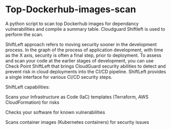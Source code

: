 # Top-Dockerhub-images-scan
A python script to scan top Dockerhub images for dependancy vulnerabilities and compile a summary table. Cloudguard Shiftleft is used to perform the scan.

ShiftLeft approach refers to moving security sooner in the development process. In the graph of the process of application development, with time as the X axis, security is often a final step, prior to deployment. To assess and scan your code at the earlier stages of development, you can use Check Point ShiftLeft that brings CloudGuard security abilities to detect and prevent risk in cloud deployments into the CI/CD pipeline. ShiftLeft provides a single interface for various CI/CD security steps.

ShiftLeft capabilities:

Scans your Infrastructure as Code (IaC) templates (Terraform, AWS CloudFormation) for risks

Checks your software for known vulnerabilities

Scans container images (Kubernetes containers) for security issues

